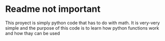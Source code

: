 # Readme not important
This proyect is simply python code that has to do with math. It is very-very simple and the purpose of this code is to learn how python functions work and how thay can be used
